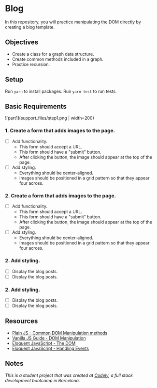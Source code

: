 # Blog

In this repository, you will practice manipulating the DOM directly by creating a blog template.

## Objectives

  - Create a class for a graph data structure.
  - Create common methods included in a graph.
  - Practice recursion.

## Setup

Run `yarn` to install packages.
Run `yarn test` to run tests.

## Basic Requirements

![part1](support_files/step1.png | width=200)

### 1. Create a form that adds images to the page.
  - [ ] Add functionality.
    - This form should accept a URL.
    - This form should have a "submit" button.
    - After clicking the button, the image should appear at the top of the page.
  - [ ] Add styling.
    - Everything should be center-aligned.
    - Images should be positioned in a grid pattern so that they appear four across.

### 2. Create a form that adds images to the page.
  - [ ] Add functionality.
    - This form should accept a URL.
    - This form should have a "submit" button.
    - After clicking the button, the image should appear at the top of the page.
  - [ ] Add styling.
    - Everything should be center-aligned.
    - Images should be positioned in a grid pattern so that they appear four across.


### 2. Add styling.
  - [ ] Display the blog posts.
  - [ ] Display the blog posts.  

### 2. Add styling.
  - [ ] Display the blog posts.
  - [ ] Display the blog posts.  

## Resources
  - [Plain JS - Common DOM Manipulation methods](https://plainjs.com/javascript/manipulation/)
  - [Vanilla JS Guide - DOM Manipulation](https://vanillajsguides.com/dom-manipulation/)
  - [Eloquent JavaScript - The DOM](https://eloquentjavascript.net/14_dom.html)
  - [Eloquent JavaScript - Handling Events](https://eloquentjavascript.net/15_event.html)


## Notes
_This is a student project that was created at [Codely](http://codely.tech), a full stack development bootcamp in Barcelona._
